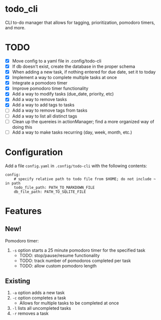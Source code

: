 # todo_cli
CLI to-do manager that allows for tagging, prioritization, pomodoro timers, and more. 

# TODO
- [x] Move config to a yaml file in .config/todo-cli
- [x] If db doesn't exist, create the database in the proper schema
- [x] When adding a new task, if nothing entered for due date, set it to today
- [x] Implement a way to complete multiple tasks at once
- [x] Integrate a pomodoro timer
- [x] Improve pomodoro timer functionality
- [x] Add a way to modify tasks (due_date, priority, etc)
- [x] Add a way to remove tasks
- [x] Add a way to add tags to tasks
- [ ] Add a way to remove tags from tasks
- [ ] Add a way to list all distinct tags
- [ ] Clean up the quereies in actionManager; find a more organized way of doing this
- [ ] Add a way to make tasks recurring (day, week, month, etc.)

# Configuration
Add a file `config.yaml` in `.config/todo-cli` with the following contents:
```
config:
    # specify relative path to todo file from $HOME; do not include ~ in path
    todo_file_path: PATH_TO_MARKDOWN_FILE
    db_file_path: PATH_TO_SQLITE_FILE
```

# Features

## New!
Pomodoro timer:
1. `-s` option starts a 25 minute pomodoro timer for the specified task
    - TODO: stop/pause/resume functionality
    - TODO: track number of pomodoros completed per task
    - TODO: allow custom pomodoro length

## Existing
1. `-a` option adds a new task
2. `-c` option completes a task
    - Allows for multiple tasks to be completed at once
3. `-l` lists all uncompleted tasks
4. `-r` removes a task

    
